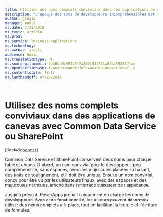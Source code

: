 ```yaml
---
title: Utiliser des noms complets conviviaux dans des applications de canevas avec Common Data Service ou SharePoint
description: "L'époque des noms de développeurs incompréhensibles est révolue. Les créateurs d'application peuvent désormais utiliser les noms qu'ils voient dans le portail de créateur et dans l'interface utilisateur de leur application."
author: gregli
manager: AnnBe
ms.date: 7/22/2018
ms.topic: article
ms.prod: 
ms.service: business-applications
ms.technology: 
ms.author: gregli
audience: Admin
ms.translationtype: HT
ms.sourcegitcommit: 0b40bb3c98145f5a260f412701a884a5936174ce
ms.openlocfilehash: f24043336465f7f6f344cad0b70d846f7e52f11a
ms.contentlocale: fr-fr
ms.lasthandoff: 07/18/2018

---
```

# <a name="work-with-friendly-display-names-in-canvas-apps-when-using-common-data-service-or-sharepoint"></a>Utilisez des noms complets conviviaux dans des applications de canevas avec Common Data Service ou SharePoint


[!include[banner](../../includes/banner.md)]

Common Data Service et SharePoint conservent deux noms pour chaque table et champ.  D'abord, un nom convivial pour le développeur, peu compréhensible, sans espaces, avec des majuscules placées au hasard, des traits de soulignement, et il doit être unique. Ensuite un nom convivial, conçu pour être vu par les utilisateurs finaux, avec des espaces et des majuscules normales, affiché dans l'interface utilisateur de l'application.  

Jusqu'à présent, PowerApps prenait uniquement en charge les noms de développeurs. Avec cette fonctionnalité, les auteurs peuvent désormais utiliser des noms complets à la place, tout en facilitant la lecture et l'écriture de formules.


